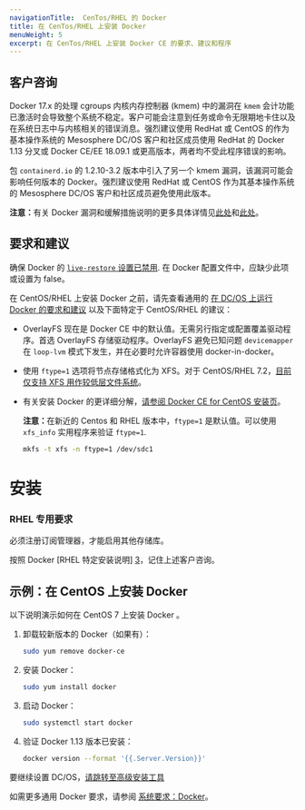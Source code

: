 ```yaml
---
navigationTitle:  CenTos/RHEL 的 Docker
title: 在 CenTos/RHEL 上安装 Docker
menuWeight: 5
excerpt: 在 CenTos/RHEL 上安装 Docker CE 的要求、建议和程序
---
```


## 客户咨询
Docker 17.x 的处理 cgroups 内核内存控制器 (kmem) 中的漏洞在 `kmem` 会计功能已激活时会导致整个系统不稳定。客户可能会注意到任务或命令无限期地卡住以及在系统日志中与内核相关的错误消息。强烈建议使用 RedHat 或 CentOS 的作为基本操作系统的 Mesosphere DC/OS 客户和社区成员使用 RedHat 的 Docker 1.13 分叉或 Docker CE/EE 18.09.1 或更高版本，两者均不受此程序错误的影响。

包 `containerd.io` 的 1.2.10-3.2 版本中引入了另一个 kmem 漏洞，该漏洞可能会影响任何版本的 Docker。强烈建议使用 RedHat 或 CentOS 作为其基本操作系统的 Mesosphere DC/OS 客户和社区成员避免使用此版本。

<p class="message--note"><strong>注意：</strong>有关 Docker 漏洞和缓解措施说明的更多具体详情见<a href="https://mesosphere-community.force.com/s/article/Critical-Issue-KMEM-MSPH-2018-0006">此处</a>和<a href="https://support.d2iq.com/s/article/KMEM-Reoccurrence">此处</a>。</p>

## 要求和建议

确保 Docker 的 [`live-restore` 设置已禁用](https://docs.docker.com/config/containers/live-restore/). 在 Docker 配置文件中，应缺少此项或设置为 false。

在 CentOS/RHEL 上安装 Docker 之前，请先查看通用的 [在 DC/OS 上运行 Docker 的要求和建议][1] 以及下面特定于 CentOS/RHEL 的建议：

* OverlayFS 现在是 Docker CE 中的默认值。无需另行指定或配置覆盖驱动程序。首选 OverlayFS 存储驱动程序。OverlayFS 避免已知问题 `devicemapper` 在 `loop-lvm` 模式下发生，并在必要时允许容器使用 docker-in-docker。

* 使用 `ftype=1` 选项将节点存储格式化为 XFS。对于 CentOS/RHEL 7.2，[目前仅支持 XFS 用作较低层文件系统][2]。

* 有关安装 Docker 的更详细分解，[请参阅 Docker CE for CentOS 安装页][4]。

    <p class="message--note"><strong>注意：</strong>在新近的 Centos 和 RHEL 版本中，<code>ftype=1</code> 是默认值。可以使用 <code>xfs_info</code> 实用程序来验证 <code>ftype=1</code>.</p>

    ```bash
    mkfs -t xfs -n ftype=1 /dev/sdc1
    ```

# 安装

### RHEL 专用要求

必须注册订阅管理器，才能启用其他存储库。

按照 Docker [RHEL 特定安装说明] [3]，记住上述客户咨询。

## 示例：在 CentOS 上安装 Docker

以下说明演示如何在 CentOS 7 上安装 Docker 。

1. 卸载较新版本的 Docker（如果有）：

    ```bash
    sudo yum remove docker-ce
    ```

1. 安装 Docker：

    ```bash
    sudo yum install docker
    ```

1. 启动 Docker：

    ```bash
    sudo systemctl start docker
    ```

1. 验证 Docker 1.13 版本已安装：

    ```bash
    docker version --format '{{.Server.Version}}'
    ```

要继续设置 DC/OS，[请跳转至高级安装工具][4]

如需更多通用 Docker 要求，请参阅 [系统要求：Docker][1]。

[1]: /mesosphere/dcos/2.1/installing/production/system-requirements/#docker
[2]: https://access.redhat.com/documentation/en-US/Red_Hat_Enterprise_Linux/7/html/7.2_Release_Notes/technology-preview-file_systems.html
[3]: https://docs.docker.com/install/linux/docker-ee/rhel
[4]: /mesosphere/dcos/2.1/installing/production/deploying-dcos/installation/
